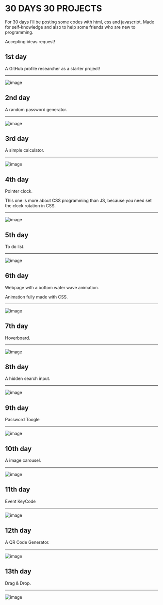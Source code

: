<h1> 30 DAYS 30 PROJECTS</h1>

<p> For 30 days I'll be posting some codes with html, css and javascript. Made for self-knowledge and also to help some friends who are new to programming.</p>

Accepting ideas request!

<h2>1st day</h2>
<p> A GitHub profile researcher as a starter project! </p>

<hr>

![image](https://github.com/cleslleydemoura/30days30projects/assets/100368699/af494db6-e234-4c77-bb19-48d849cf0ccd)

<h2>2nd day</h2>
<p>A random password generator.</p>

<hr>

![image](https://github.com/cleslleydemoura/30days30projects/assets/100368699/12583972-9280-471a-9a08-2e2420bb6e06)

<h2>3rd day</h2>
<p>A simple calculator.</p>

<hr>

![image](https://github.com/cleslleydemoura/30days30projects/assets/100368699/0242488d-1280-4df5-9ba7-c049b339c813)

<h2>4th day</h2>
<p>Pointer clock.</p>
<p>This one is more about CSS programming than JS, because you need set the clock rotation in CSS.</p>

<hr>

![image](https://github.com/cleslleydemoura/30days30projects/assets/100368699/bfa7d274-4270-4214-87f9-a5df912c9c5d)

<h2>5th day</h2>
<p>To do list.</p>

<hr>

![image](https://github.com/cleslleydemoura/30days30projects/assets/100368699/ecd42f4f-60ca-4cb6-9b7d-3be4868a2a0a)

<h2>6th day</h2>
<p>Webpage with a bottom water wave animation.</p>
<p>Animation fully made with CSS.</p>

<hr>

![image](https://github.com/cleslleydemoura/30days30projects/assets/100368699/375789c4-07f3-4950-b1c4-809a164d1fe2)

<h2>7th day</h2>
<p>Hoverboard.</p>

<hr>

![image](https://github.com/cleslleydemoura/30days30projects/assets/100368699/3d9b4601-b392-4327-bb67-6791116e8cc6)

<h2>8th day</h2>
<p>A hidden search input.</p>

<hr>

![image](https://github.com/cleslleydemoura/30days30projects/assets/100368699/2ea59ab6-657e-4a06-9a82-d78d30d41675)

<h2>9th day</h2>
<p>Password Toogle</p>

<hr>

![image](https://github.com/cleslleydemoura/30days30projects/assets/100368699/77948b65-9fcc-4517-b303-2acb352f2491)

<h2>10th day</h2>
<p>A image carousel.</p>

<hr>

![image](https://github.com/cleslleydemoura/30days30projects/assets/100368699/7c9082fc-a09d-4b62-83be-e81b660b58a5)

<h2>11th day</h2>
<p>Event KeyCode</p>

<hr>

![image](https://github.com/cleslleydemoura/30days30projects/assets/100368699/3b4c853c-bbcb-420f-8277-cd559dad4742)

<h2>12th day</h2>
<p>A QR Code Generator.</p>

<hr>

![image](https://github.com/cleslleydemoura/30days30projects/assets/100368699/335d6728-22d9-4494-b681-92145ca2e3f8)

<h2>13th day</h2>
<p>Drag & Drop.</p>

<hr>

![image](https://github.com/cleslleydemoura/30days30projects/assets/100368699/744f9ee4-38a5-4676-bc44-c452f7c9f877)

